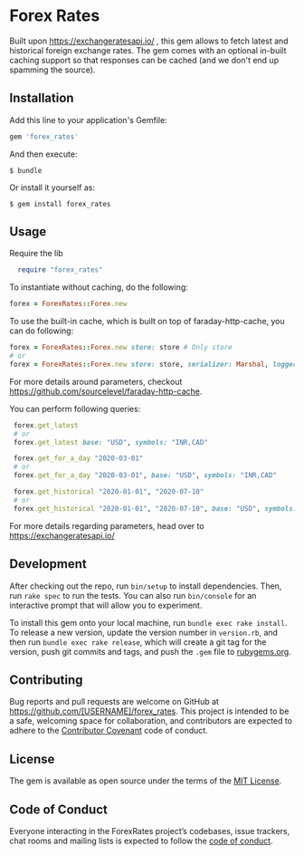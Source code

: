 # Forex Rates

Built upon https://exchangeratesapi.io/ , this gem allows to fetch latest and historical foreign exchange rates. The gem comes with an optional in-built caching support so that responses can be cached (and we don't end up spamming the source).


## Installation

Add this line to your application's Gemfile:

```ruby
gem 'forex_rates'
```

And then execute:

    $ bundle

Or install it yourself as:

    $ gem install forex_rates

## Usage
Require the lib
```ruby
  require "forex_rates"
```

To instantiate without caching, do the following:

```ruby
forex = ForexRates::Forex.new
```
To use the built-in cache, which is built on top of faraday-http-cache, you can do following:

```ruby
forex = ForexRates::Forex.new store: store # Only store
# or
forex = ForexRates::Forex.new store: store, serializer: Marshal, logger: logger  #pass either of store, serializer and/or logger params as you would do in faraday-http-cache
```
For more details around parameters, checkout https://github.com/sourcelevel/faraday-http-cache.

You can perform following queries:

```ruby
 forex.get_latest
 # or
 forex.get_latest base: "USD", symbols: "INR,CAD"

 forex.get_for_a_day "2020-03-01"
 # or
 forex.get_for_a_day "2020-03-01", base: "USD", symbols: "INR,CAD"

 forex.get_historical "2020-01-01", "2020-07-10"
 # or
 forex.get_historical "2020-01-01", "2020-07-10", base: "USD", symbols: "INR,CAD"

```
For more details regarding parameters, head over to https://exchangeratesapi.io/



## Development

After checking out the repo, run `bin/setup` to install dependencies. Then, run `rake spec` to run the tests. You can also run `bin/console` for an interactive prompt that will allow you to experiment.

To install this gem onto your local machine, run `bundle exec rake install`. To release a new version, update the version number in `version.rb`, and then run `bundle exec rake release`, which will create a git tag for the version, push git commits and tags, and push the `.gem` file to [rubygems.org](https://rubygems.org).

## Contributing

Bug reports and pull requests are welcome on GitHub at https://github.com/[USERNAME]/forex_rates. This project is intended to be a safe, welcoming space for collaboration, and contributors are expected to adhere to the [Contributor Covenant](http://contributor-covenant.org) code of conduct.

## License

The gem is available as open source under the terms of the [MIT License](https://opensource.org/licenses/MIT).

## Code of Conduct

Everyone interacting in the ForexRates project’s codebases, issue trackers, chat rooms and mailing lists is expected to follow the [code of conduct](https://github.com/[USERNAME]/forex_rates/blob/master/CODE_OF_CONDUCT.md).
